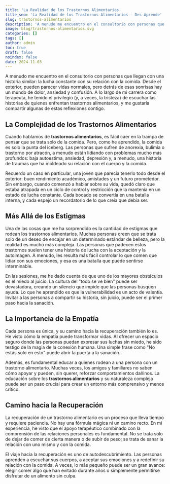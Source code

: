 ```yaml
---
title: 'La Realidad de los Trastornos Alimentarios'
title_seo: 'La Realidad de los Trastornos Alimentarios - Des-Aprende'
slug: trastornos-alimentarios
description: 'A menudo me encuentro en el consultorio con personas que llegan con una historia similar: la lucha constante con su relación con la comida…'
image: blog/trastornos-alimentarios.svg
categories: []
tags: []
author: admin
toc: true
draft: false
noindex: false
date: 2024-11-03
---
```


A menudo me encuentro en el consultorio con personas que llegan con una historia similar: la lucha constante con su relación con la comida. Desde el exterior, pueden parecer vidas normales, pero detrás de esas sonrisas hay un mundo de dolor, ansiedad y confusión. A lo largo de mi carrera como terapeuta, he tenido el privilegio (y, a veces, la tristeza) de escuchar las historias de quienes enfrentan trastornos alimentarios, y me gustaría compartir algunas de estas reflexiones contigo.

## La Complejidad de los Trastornos Alimentarios

Cuando hablamos de **trastornos alimentarios**, es fácil caer en la trampa de pensar que se trata solo de la comida. Pero, como he aprendido, la comida es solo la punta del iceberg. Las personas que sufren de anorexia, bulimia o trastorno por atracón, a menudo están lidiando con problemas mucho más profundos: baja autoestima, ansiedad, depresión y, a menudo, una historia de traumas que ha moldeado su relación con el cuerpo y la comida.

Recuerdo un caso en particular, una joven que parecía tenerlo todo desde el exterior: buen rendimiento académico, amistades y un futuro prometedor. Sin embargo, cuando comenzó a hablar sobre su vida, quedó claro que estaba atrapada en un ciclo de control y restricción que la mantenía en un estado de lucha constante. Cada bocado se convertía en una batalla interna, y cada espejo un recordatorio de lo que creía que debía ser.

## Más Allá de los Estigmas

Una de las cosas que me ha sorprendido es la cantidad de estigmas que rodean los trastornos alimentarios. Muchas personas creen que se trata solo de un deseo de encajar en un determinado estándar de belleza, pero la realidad es mucho más compleja. Las personas que padecen estos trastornos suelen tener una historia de lucha con la aceptación y la autoimagen. A menudo, les resulta más fácil controlar lo que comen que lidiar con sus emociones, y esa es una batalla que puede sentirse interminable.

En las sesiones, me he dado cuenta de que uno de los mayores obstáculos es el miedo al juicio. La cultura del "todo se ve bien" puede ser devastadora, creando un silencio que impide que las personas busquen ayuda. Lo que he aprendido es que la vulnerabilidad es un acto de valentía. Invitar a las personas a compartir su historia, sin juicio, puede ser el primer paso hacia la sanación.

## La Importancia de la Empatía

Cada persona es única, y su camino hacia la recuperación también lo es. He visto cómo la empatía puede transformar vidas. Al ofrecer un espacio seguro donde las personas puedan expresar sus luchas sin miedo, he sido testigo de la magia de la conexión humana. Una simple frase como "No estás solo en esto" puede abrir la puerta a la sanación.

Además, es fundamental educar a quienes rodean a una persona con un trastorno alimentario. Muchas veces, los amigos y familiares no saben cómo apoyar y pueden, sin querer, reforzar comportamientos dañinos. La educación sobre los **trastornos alimentarios** y su naturaleza compleja puede ser un paso crucial para crear un entorno más comprensivo y menos crítico.

## Camino hacia la Recuperación

La recuperación de un trastorno alimentario es un proceso que lleva tiempo y requiere paciencia. No hay una fórmula mágica ni un camino recto. En mi experiencia, he visto que el apoyo terapéutico combinado con la comprensión de las relaciones personales es fundamental. No se trata solo de dejar de comer de cierta manera o de subir de peso; se trata de sanar la relación con uno mismo y con la comida.

El viaje hacia la recuperación es uno de autodescubrimiento. Las personas aprenden a escuchar sus cuerpos, a aceptar sus emociones y a redefinir su relación con la comida. A veces, lo más pequeño puede ser un gran avance: elegir comer algo que han evitado durante años o simplemente permitirse disfrutar de un alimento sin culpa.